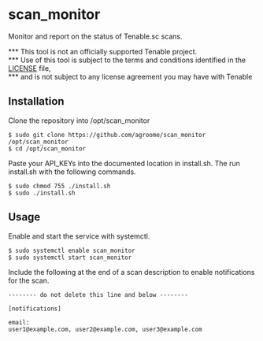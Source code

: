 # scan_monitor

Monitor and report on the status of Tenable.sc scans.

*** This tool is not an officially supported Tenable project.                   
*** Use of this tool is subject to the terms and conditions identified in the [LICENSE](https://github.com/agroome/scan_monitor/blob/main/LICENSE) file,  
*** and is not subject to any license agreement you may have with Tenable 

## Installation

Clone the repository into /opt/scan_monitor
```shell script
$ sudo git clone https://github.com/agroome/scan_monitor /opt/scan_monitor
$ cd /opt/scan_monitor
```
Paste your API_KEYs into the documented location in install.sh. The run install.sh with the following commands.
```shell script
$ sudo chmod 755 ./install.sh
$ sudo ./install.sh 
```
## Usage
Enable and start the service with systemctl.
```shell script
$ sudo systemctl enable scan_monitor
$ sudo systemctl start scan_monitor
```

Include the following at the end of a scan description to enable notifications for the scan.


```shell script
-------- do not delete this line and below --------

[notifications]

email: 
user1@example.com, user2@example.com, user3@example.com 

```

